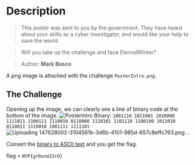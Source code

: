 # Description
> This poster was sent to you by the government. They have heard about your skills as a cyber investigator, and would like your help to save the world.

> Will you take up the challenge and face EternalWinter?

> Author: **Mark Bosco**

A png image is attached with the challenge `PosterIntro.png`.

## The Challenge
Opening up the image, we can clearly see a line of binary code at the bottom of the image.
![PosterIntro](https://user-images.githubusercontent.com/83258849/147628002-3104561b-3d6b-4101-985d-657c8effc763.png)
Binary: `1001110 1011001 1010000 1111011 1100111 1110010 0110000 1110101 1101110 1100100 1011010 0110011 1110010 1001111 1111101`
![Uploading 147628002-3104561b-3d6b-4101-985d-657c8effc763.png…]()

Convert the [binary to ASCII text](https://www.rapidtables.com/convert/number/binary-to-ascii.html) and you get the flag.

flag = `NYP{gr0undZ3rO}`
